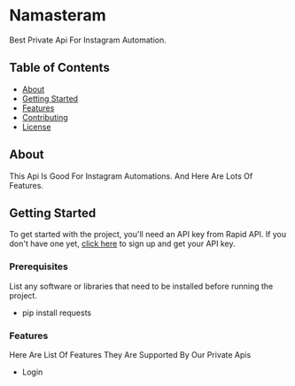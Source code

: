 # Namasteram

Best Private Api For Instagram Automation.

## Table of Contents

- [About](#about)
- [Getting Started](#getting-started)
- [Features](#features)
- [Contributing](#contributing)
- [License](#license)

## About

This Api Is Good For Instagram Automations. And Here Are Lots Of Features.

## Getting Started

To get started with the project, you'll need an API key from Rapid API. If you don't have one yet, [click here](https://rapidapi.com/NamasteProgrammer/api/namastegram/) to sign up and get your API key.

### Prerequisites

List any software or libraries that need to be installed before running the project.

- pip install requests

### Features

Here Are List Of Features They Are Supported By Our Private Apis

- Login
